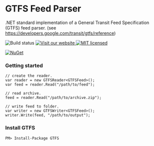 GTFS Feed Parser
================

.NET standard implementation of a General Transit Feed Specification (GTFS) feed parser. (see https://developers.google.com/transit/gtfs/reference)

![Build status](https://build.anyways.eu/app/rest/builds/buildType:(id:Itinero_GtfsDevelop)/statusIcon)
[![Visit our website](https://img.shields.io/badge/website-itinero.tech-020031.svg) ](http://www.itinero.tech/)
[![MIT licensed](https://img.shields.io/:license-mit-blue.svg)](https://github.com/itinero/GTFS/blob/develop/LICENSE)

[![NuGet](https://img.shields.io/nuget/v/GTFS.svg?style=flat)](http://www.nuget.org/packages/GTFS)  

### Getting started

```
// create the reader.
var reader = new GTFSReader<GTFSFeed>();
var feed = reader.Read("/path/to/feed");

// read archive.
feed = reader.Read("/path/to/archive.zip");

// write feed to folder.
var writer = new GTFSWriter<GTFSFeed>();
writer.Write(feed, "/path/to/output");
```

### Install GTFS

    PM> Install-Package GTFS
